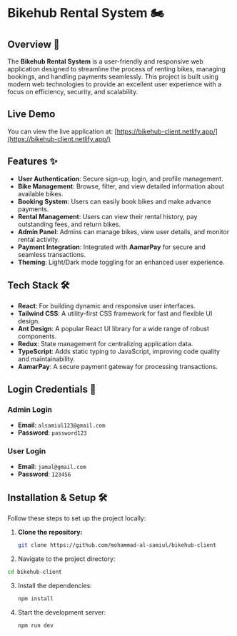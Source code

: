 # Bikehub Rental System 🏍️

## Overview 📖

The **Bikehub Rental System** is a user-friendly and responsive web application designed to streamline the process of renting bikes, managing bookings, and handling payments seamlessly. This project is built using modern web technologies to provide an excellent user experience with a focus on efficiency, security, and scalability.

## Live Demo

You can view the live application at: [https://bikehub-client.netlify.app/](https://bikehub-client.netlify.app/)

## Features ✨

- **User Authentication**: Secure sign-up, login, and profile management.
- **Bike Management**: Browse, filter, and view detailed information about available bikes.
- **Booking System**: Users can easily book bikes and make advance payments.
- **Rental Management**: Users can view their rental history, pay outstanding fees, and return bikes.
- **Admin Panel**: Admins can manage bikes, view user details, and monitor rental activity.
- **Payment Integration**: Integrated with **AamarPay** for secure and seamless transactions.
- **Theming**: Light/Dark mode toggling for an enhanced user experience.

## Tech Stack 🛠️

- **React**: For building dynamic and responsive user interfaces.
- **Tailwind CSS**: A utility-first CSS framework for fast and flexible UI design.
- **Ant Design**: A popular React UI library for a wide range of robust components.
- **Redux**: State management for centralizing application data.
- **TypeScript**: Adds static typing to JavaScript, improving code quality and maintainability.
- **AamarPay**: A secure payment gateway for processing transactions.

## Login Credentials 🔑

### Admin Login

- **Email**: `alsamiul123@gmail.com`
- **Password**: `password123`

### User Login

- **Email**: `jamal@gmail.com`
- **Password**: `123456`

## Installation & Setup 🛠️

Follow these steps to set up the project locally:

1. **Clone the repository:**

   ```bash
   git clone https://github.com/mohammad-al-samiul/bikehub-client
   ```

2. Navigate to the project directory:

```bash
cd bikehub-client
```

3. Install the dependencies:

   ```bash
   npm install
   ```

4. Start the development server:

   ```bash
   npm run dev
   ```
